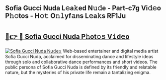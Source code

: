 ## Sofia Gucci Nuda L𝚎a𝚔ed N𝚞𝚍e - Part-c7g Vi𝚍𝚎o P𝚑𝚘tos - H𝚘𝚝 O𝚗𝚕yf𝚊ns L𝚎a𝚔s RF1Ju

# <h2><a href="http://kf71i8l.oniu.top/?m=Sofia+Gucci+Nuda">🔗👉 🔴 Sofia Gucci Nuda P𝚑ot𝚘𝚜 V𝚒d𝚎o</a></h2>

[![Sofia Gucci Nuda Nu𝚍e𝚜](https://i.imgur.com/0qMVB7G.gif)](http://kf71i8l.oniu.top/?m=Sofia+Gucci+Nuda)
Web-based entertainer and digital media artist Sofia Gucci Nuda, acclaimed for disseminating dance and lifestyle ideas through solo and collaborative dance performances and short videos. The public persona of Sofia Gucci Nuda is defined by its friendly and relatable nature, but the mysteries of his private life remain a tantalizing enigma.  
